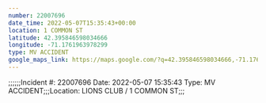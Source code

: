 ```yaml
---
number: 22007696
date_time: 2022-05-07T15:35:43+00:00
location: 1 COMMON ST
latitude: 42.395846598034666
longitude: -71.1761963978299
type: MV ACCIDENT
google_maps_link: https://maps.google.com/?q=42.395846598034666,-71.1761963978299
---
```


;;;;;;Incident #: 22007696  Date: 2022-05-07 15:35:43   Type: MV ACCIDENT;;;Location: LIONS CLUB / 1 COMMON ST;;;
